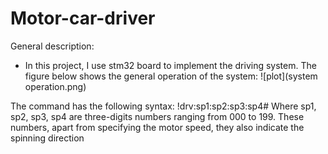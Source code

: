 # Motor-car-driver
General description:
- In this project, I use stm32 board to implement the driving system. The figure below shows the general operation of the system:
![plot](system operation.png)




The  command has the following syntax: !drv:sp1:sp2:sp3:sp4#
Where sp1, sp2, sp3, sp4 are three-digits numbers ranging from 000 to 199. These numbers, apart from specifying the motor speed, they also indicate the spinning direction 
